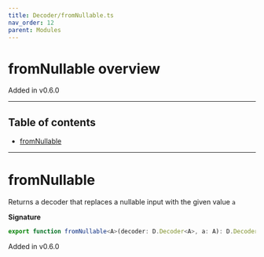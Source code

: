 ```yaml
---
title: Decoder/fromNullable.ts
nav_order: 12
parent: Modules
---
```


# fromNullable overview

Added in v0.6.0

---

<h2 class="text-delta">Table of contents</h2>

- [fromNullable](#fromnullable)

---

# fromNullable

Returns a decoder that replaces a nullable input with the given value `a`

**Signature**

```ts
export function fromNullable<A>(decoder: D.Decoder<A>, a: A): D.Decoder<A> { ... }
```

Added in v0.6.0
